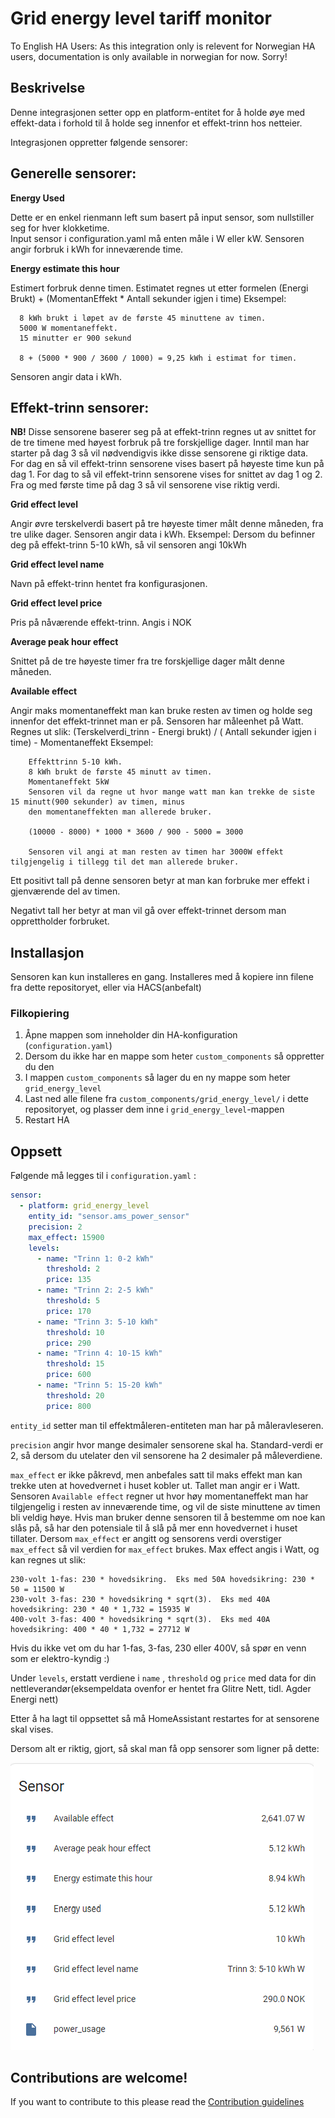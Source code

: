 # Grid energy level tariff monitor

To English HA Users: As this integration only is relevent for Norwegian HA users, documentation is only available in norwegian for now.  Sorry!


## Beskrivelse
Denne integrasjonen setter opp en platform-entitet for å holde øye med effekt-data i forhold til å holde seg innenfor et effekt-trinn hos netteier.

Integrasjonen oppretter følgende sensorer:

## Generelle sensorer:

**Energy Used**

  Dette er en enkel rienmann left sum basert på input sensor, som nullstiller seg for hver klokketime.  
  Input sensor i configuration.yaml må enten måle i W eller kW.  Sensoren angir forbruk i kWh for inneværende time.

**Energy estimate this hour**

  Estimert forbruk denne timen.  Estimatet regnes ut etter formelen (Energi Brukt) + (MomentanEffekt * Antall sekunder igjen i time)
  Eksempel: 
  
```
  8 kWh brukt i løpet av de første 45 minuttene av timen.  
  5000 W momentaneffekt.  
  15 minutter er 900 sekund
  
  8 + (5000 * 900 / 3600 / 1000) = 9,25 kWh i estimat for timen.
```

  Sensoren angir data i kWh.
  
## Effekt-trinn sensorer:
**NB!** Disse sensorene baserer seg på at effekt-trinn regnes ut av snittet for de tre timene med høyest forbruk på tre forskjellige dager.
Inntil man har starter på dag 3 så vil nødvendigvis ikke disse sensorene gi riktige data.  
For dag en så vil effekt-trinn sensorene vises basert på høyeste time kun på dag 1.
For dag to så vil effekt-trinn sensorene vises for snittet av dag 1 og 2.  
Fra og med første time på dag 3 så vil sensorene vise riktig verdi.

**Grid effect level**

  Angir øvre terskelverdi basert på tre høyeste timer målt denne måneden, fra tre ulike dager.
  Sensoren angir data i kWh.  Eksempel: Dersom du befinner deg på effekt-trinn 5-10 kWh, så vil sensoren angi 10kWh

**Grid effect level name**

  Navn på effekt-trinn hentet fra konfigurasjonen.
  


**Grid effect level price**

  Pris på nåværende effekt-trinn.  Angis i NOK


**Average peak hour effect**

  Snittet på de tre høyeste timer fra tre forskjellige dager målt denne måneden.
  
**Available effect**

  Angir maks momentaneffekt man kan bruke resten av timen og holde seg innenfor det effekt-trinnet man er på.
  Sensoren har måleenhet på Watt.
  Regnes ut slik: (Terskelverdi_trinn - Energi brukt) / ( Antall sekunder igjen i time) - Momentaneffekt
  Eksempel:

```
    Effekttrinn 5-10 kWh.
    8 kWh brukt de første 45 minutt av timen.
    Momentaneffekt 5kW
    Sensoren vil da regne ut hvor mange watt man kan trekke de siste 15 minutt(900 sekunder) av timen, minus
    den momentaneffekten man allerede bruker.
    
    (10000 - 8000) * 1000 * 3600 / 900 - 5000 = 3000

    Sensoren vil angi at man resten av timen har 3000W effekt tilgjengelig i tillegg til det man allerede bruker.
```
Ett positivt tall på denne sensoren betyr at man kan forbruke mer effekt i gjenværende del av timen. 

Negativt tall her betyr at man vil gå over effekt-trinnet dersom man opprettholder forbruket.


## Installasjon

Sensoren kan kun installeres en gang.  Installeres med å kopiere inn filene fra dette repositoryet, eller via HACS(anbefalt)

### Filkopiering

1.  Åpne mappen som inneholder din HA-konfiguration (`configuration.yaml`)
2.  Dersom du ikke har en mappe som heter `custom_components` så oppretter du den
3.  I mappen `custom_components` så lager du en ny mappe som heter `grid_energy_level`
4.  Last ned alle filene fra `custom_components/grid_energy_level/` i dette repositoryet, og plasser dem inne i `grid_energy_level`-mappen
5.  Restart HA



## Oppsett

Følgende må legges til i `configuration.yaml` :

```yaml
sensor:
  - platform: grid_energy_level
    entity_id: "sensor.ams_power_sensor"
    precision: 2
    max_effect: 15900
    levels:
      - name: "Trinn 1: 0-2 kWh"
        threshold: 2
        price: 135
      - name: "Trinn 2: 2-5 kWh"
        threshold: 5
        price: 170
      - name: "Trinn 3: 5-10 kWh"
        threshold: 10
        price: 290
      - name: "Trinn 4: 10-15 kWh"
        threshold: 15
        price: 600
      - name: "Trinn 5: 15-20 kWh"
        threshold: 20
        price: 800
```
`entity_id` setter man til effektmåleren-entiteten man har på måleravleseren.

`precision` angir hvor mange desimaler sensorene skal ha.  Standard-verdi er 2, så dersom du utelater den vil sensorene ha 2 desimaler på måleverdiene.

`max_effect` er ikke påkrevd, men anbefales satt til maks effekt man kan trekke uten at hovedvernet i huset kobler ut.  Tallet man angir er i Watt.
Sensoren `Available effect` regner ut hvor høy momentaneffekt man har tilgjengelig i resten av inneværende time, og vil de siste minuttene av timen bli veldig høye.
Hvis man bruker denne sensoren til å bestemme om noe kan slås på, så har den potensiale til å slå på mer enn hovedvernet i huset tillater.
Dersom `max_effect` er angitt og sensorens verdi overstiger `max_effect` så vil verdien for `max_effect` brukes.
Max effect angis i Watt, og kan regnes ut slik:

```
230-volt 1-fas: 230 * hovedsikring.  Eks med 50A hovedsikring: 230 * 50 = 11500 W
230-volt 3-fas: 230 * hovedsikring * sqrt(3).  Eks med 40A hovedsikring: 230 * 40 * 1,732 = 15935 W
400-volt 3-fas: 400 * hovedsikring * sqrt(3).  Eks med 40A hovedsikring: 400 * 40 * 1,732 = 27712 W
```

Hvis du ikke vet om du har 1-fas, 3-fas, 230 eller 400V, så spør en venn som er elektro-kyndig :)


Under `levels`, erstatt verdiene i  `name` , `threshold` og `price` med data for din nettleverandør(eksempeldata ovenfor er hentet fra Glitre Nett, tidl. Agder Energi nett)

Etter å ha lagt til oppsettet så må HomeAssistant restartes for at sensorene skal vises.

Dersom alt er riktig, gjort, så skal  man få opp sensorer som ligner på dette:


![Example](./sensor_example.png)





## Contributions are welcome!

If you want to contribute to this please read the [Contribution guidelines](CONTRIBUTING.md)
